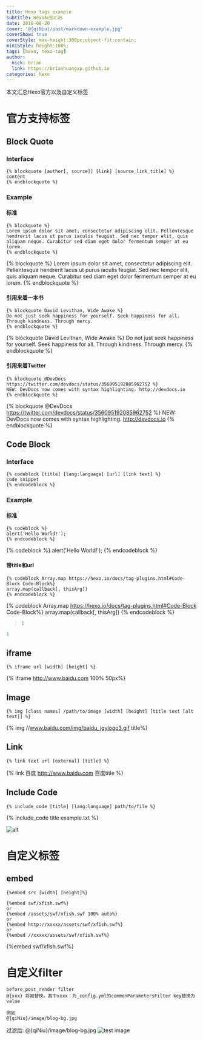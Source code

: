 ```yaml
---
title: Hexo tags example
subtitle: Hexo标签汇总
date: 2018-08-20
cover: '@{qiNiu}/post/markdown-example.jpg'
coverShow: true
coverStyle: max-height:300px;object-fit:contain;
miniStyle: height:100%;
tags: [hexo, hexo-tag]
author: 
  nick: brian
  link: https://brianhuangxp.github.io
categories: hexo
---
```

本文汇总Hexo官方以及自定义标签
# 官方支持标签
## Block Quote
### Interface
```
{% blockquote [author[, source]] [link] [source_link_title] %}
content
{% endblockquote %}
```
### Example

#### 标准
```
{% blockquote %}
Lorem ipsum dolor sit amet, consectetur adipiscing elit. Pellentesque hendrerit lacus ut purus iaculis feugiat. Sed nec tempor elit, quis aliquam neque. Curabitur sed diam eget dolor fermentum semper at eu lorem.
{% endblockquote %}
```
{% blockquote %}
Lorem ipsum dolor sit amet, consectetur adipiscing elit. Pellentesque hendrerit lacus ut purus iaculis feugiat. Sed nec tempor elit, quis aliquam neque. Curabitur sed diam eget dolor fermentum semper at eu lorem.
{% endblockquote %}

#### 引用来着一本书
```
{% blockquote David Levithan, Wide Awake %}
Do not just seek happiness for yourself. Seek happiness for all. Through kindness. Through mercy.
{% endblockquote %}
```
{% blockquote David Levithan, Wide Awake %}
Do not just seek happiness for yourself. Seek happiness for all. Through kindness. Through mercy.
{% endblockquote %}

#### 引用来着Twitter
```
{% blockquote @DevDocs https://twitter.com/devdocs/status/356095192085962752 %}
NEW: DevDocs now comes with syntax highlighting. http://devdocs.io
{% endblockquote %}
```
{% blockquote @DevDocs https://twitter.com/devdocs/status/356095192085962752 %}
NEW: DevDocs now comes with syntax highlighting. http://devdocs.io
{% endblockquote %}

## Code Block
### Interface
```
{% codeblock [title] [lang:language] [url] [link text] %}
code snippet
{% endcodeblock %}
```
### Example

#### 标准
```
{% codeblock %}
alert('Hello World!');
{% endcodeblock %}
```
{% codeblock %}
alert('Hello World!');
{% endcodeblock %}

#### 带title和url
```
{% codeblock Array.map https://hexo.io/docs/tag-plugins.html#Code-Block Code-Block%}
array.map(callback[, thisArg])
{% endcodeblock %}
```

{% codeblock Array.map https://hexo.io/docs/tag-plugins.html#Code-Block Code-Block%}
array.map(callback[, thisArg])
{% endcodeblock %}

>```js title https://hexo.io/docs/tag-plugins.html#Code-Block Code-Block
>1
>```

```js title https://hexo.io/docs/tag-plugins.html#Code-Block Code-Block
1
```


## iframe
```
{% iframe url [width] [height] %}
```
{% iframe http://www.baidu.com 100% 50px%}

## Image

```
{% img [class names] /path/to/image [width] [height] [title text [alt text]] %}
```

{% img //www.baidu.com/img/baidu_jgylogo3.gif title%}

## Link
```
{% link text url [external] [title] %}
```
{% link 百度 http://www.baidu.com 百度title %}

## Include Code
```
{% include_code [title] [lang:language] path/to/file %}
```
{% include_code title example.txt %}

![alt](//www.baidu.com/img/baidu_jgylogo3.gif)

# 自定义标签

## embed
```
{%embed src [width] [height]%}
```

```
{%embed swf/xfish.swf%}
or
{%embed /assets/swf/xfish.swf 100% auto%}
or
{%embed http://xxxxx/assets/swf/xfish.swf%}
or
{%embed //xxxxx/assets/swf/xfish.swf%}
```

{%embed swf/xfish.swf%}

# 自定义filter

```
before_post_render filter
@{xxx} 将被替换。其中xxxx：为_config.yml的commonParametersFilter key替换为value

例如
@{qiNiu}/image/blog-bg.jpg
```
过滤后: @{qiNiu}/image/blog-bg.jpg
![test image](@{qiNiu}/image/blog-bg.jpg)